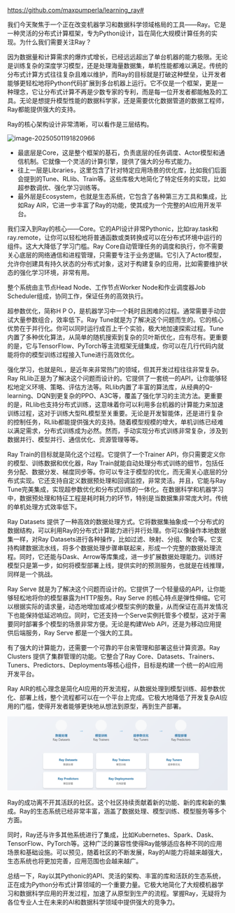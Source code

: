 https://github.com/maxpumperla/learning_ray#

我们今天聚焦于一个正在改变机器学习和数据科学领域格局的工具——Ray。它是一种灵活的分布式计算框架，专为Python设计，旨在简化大规模计算任务的实现。为什么我们需要关注Ray？

因为数据量和计算需求的爆炸式增长，已经远远超出了单台机器的能力极限。无论是训练复杂的深度学习模型，还是处理海量数据集，单机性能都难以满足。传统的分布式计算方式往往复杂且难以维护，而Ray的目标就是打破这种壁垒，让开发者能够更轻松地将Python代码扩展到多台机器上运行。它不仅是一个框架，更是一种理念，它让分布式计算不再是少数专家的专利，而是每一位开发者都能触及的工具。无论是想提升模型性能的数据科学家，还是需要优化数据管道的数据工程师，Ray都能提供强大的支持。

Ray的核心架构设计非常清晰，可以看作是三层结构。

![image-20250501191820966](https://s2.loli.net/2025/05/02/gSA4wszVdfp7Hj2.png)

- 最底层是Core，这是整个框架的基石，负责底层的任务调度、Actor模型和通信机制。它就像一个灵活的计算引擎，提供了强大的分布式能力。
- 往上一层是Libraries，这里包含了针对特定应用场景的优化库，比如我们后面会提到的Tune、RLlib、Train等。这些库极大地简化了特定任务的实现，比如超参数调优、强化学习训练等。
- 最外层是Ecosystem，也就是生态系统，它包含了各种第三方工具和集成，比如Ray AIR，它进一步丰富了Ray的功能，使其成为一个完整的AI应用开发平台。

我们深入到Ray的核心——Core。它的API设计非常Pythonic，比如ray.task和ray.remote，让你可以轻松地将普通函数或类转换成可以在分布式环境中运行的组件。这大大降低了学习门槛。Ray Core自动管理任务的调度和执行，你不需要关心底层的网络通信和进程管理，只需要专注于业务逻辑。它引入了Actor模型，允许你创建具有持久状态的分布式对象，这对于构建复杂的应用，比如需要维护状态的强化学习环境，非常有用。

整个系统由主节点Head Node、工作节点Worker Node和作业调度器Job Scheduler组成，协同工作，保证任务的高效执行。

超参数优化，简称H P O，是机器学习中一个耗时且困难的过程。通常需要手动尝试大量参数组合，效率低下。Ray Tune就是为了解决这个问题而生的。它的核心优势在于并行化。你可以同时运行成百上千个实验，极大地加速探索过程。Tune内置了多种优化算法，从简单的随机搜索到复杂的贝叶斯优化，应有尽有。更重要的是，它与TensorFlow、PyTorch等主流框架无缝集成，你可以在几行代码内就能将你的模型训练过程接入Tune进行高效优化。

强化学习，也就是RL，是近年来非常热门的领域，但其开发过程往往非常复杂。Ray RLlib正是为了解决这个问题而设计的。它提供了一套统一的API，让你能够轻松地定义环境、策略、评估方法等。RLlib内置了丰富的算法库，从经典的Q-learning、DQN到更复杂的PPO、A3C等，覆盖了强化学习的主流方法。更重要的是，RLlib也支持分布式训练，这意味着你可以利用多台机器的计算能力来加速训练过程，这对于训练大型RL模型至关重要。无论是开发智能体，还是进行复杂的控制任务，RLlib都能提供强大的支持。随着模型规模的增大，单机训练已经难以满足需求，分布式训练成为必然。然而，手动实现分布式训练非常复杂，涉及到数据并行、模型并行、通信优化、资源管理等等。

Ray Train的目标就是简化这个过程。它提供了一个Trainer API，你只需要定义你的模型、训练数据和优化器，Ray Train就能自动处理分布式训练的细节，包括任务分配、数据分发、梯度同步等。你可以专注于模型的优化，而无需关心底层的分布式实现。它还支持自定义数据预处理和回调监控，非常灵活。并且，它能与Ray Tune完美集成，实现超参数优化和分布式训练的一体化。在数据科学和机器学习中，数据预处理和特征工程是耗时耗力的环节，特别是当数据集非常庞大时。传统的单机处理方式效率低下。

Ray Datasets 提供了一种高效的数据处理方式。它将数据集抽象成一个分布式的数据结构，可以利用Ray的分布式计算能力进行并行处理。你可以像操作本地数据集一样，对Ray Datasets进行各种操作，比如过滤、映射、分组、聚合等。它支持构建数据流水线，将多个数据处理步骤串联起来，形成一个完整的数据处理流程。同时，它还能与Dask、Arrow等库集成，进一步扩展数据处理能力。训练好模型只是第一步，如何将模型部署上线，提供实时的预测服务，也就是在线推理，同样是一个挑战。

Ray Serve 就是为了解决这个问题而设计的。它提供了一个轻量级的API，让你能够轻松地将你的模型暴露为HTTP服务。Ray Serve 的核心特点是弹性伸缩。它可以根据实际的请求量，动态地增加或减少模型实例的数量，从而保证在高并发情况下也能保持低延迟响应。同时，它还支持一个Serve实例托管多个模型，这对于需要同时部署多个模型的场景非常方便。无论是构建Web API，还是为移动应用提供后端服务，Ray Serve 都是一个强大的工具。

有了强大的计算能力，还需要一个可靠的平台来管理和部署这些计算资源。Ray Clusters 提供了集群管理的功能。它整合了Ray Core、Datasets、Trainers、Tuners、Predictors、Deployments等核心组件，目标是构建一个统一的AI应用开发平台。

Ray AIR的核心理念是简化AI应用的开发流程，从数据处理到模型训练、超参数优化、部署上线，整个流程都可以在一个平台上完成。它极大地降低了开发复杂AI应用的门槛，使得开发者能够更快地从想法到原型，再到生产部署。

![image-20250501192144171](assets/image-20250501192144171.png)

Ray的成功离不开其活跃的社区。这个社区持续贡献着新的功能、新的库和新的集成。Ray的生态系统已经非常丰富，涵盖了数据处理、模型训练、模型服务等多个方面。

同时，Ray还与许多其他系统进行了集成，比如Kubernetes、Spark、Dask、TensorFlow、PyTorch等。这种广泛的兼容性使得Ray能够适应各种不同的应用场景和基础设施。可以预见，随着社区的不断发展，Ray的AI能力将越来越强大，生态系统也将更加完善，应用范围也会越来越广。

总结一下，Ray以其Pythonic的API、灵活的架构、丰富的库和活跃的生态系统，正在成为Python分布式计算领域的一个重要力量。它极大地简化了大规模机器学习和数据科学应用的开发过程，加速了从原型到生产的流程。掌握Ray，无疑将为各位专业人士在未来的AI和数据科学领域中提供强大的竞争力。







